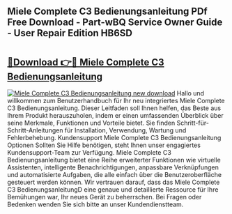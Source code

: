 ## Miele Complete C3 Bedienungsanleitung PDf Free Download - Part-wBQ Service Owner Guide - User Repair Edition HB6SD

# <h2><a href="http://df2ljw.blite.top/?on=Miele+Complete+C3+Bedienungsanleitung">🔗Download 👉🔴 Miele Complete C3 Bedienungsanleitung</a></h2>

[![Miele Complete C3 Bedienungsanleitung new download](https://i.imgur.com/lujVjoI.png)](http://df2ljw.blite.top/?on=Miele+Complete+C3+Bedienungsanleitung)
Hallo und willkommen zum Benutzerhandbuch für Ihr neu integriertes Miele Complete C3 Bedienungsanleitung. Dieser Leitfaden soll Ihnen helfen, das Beste aus Ihrem Produkt herauszuholen, indem er einen umfassenden Überblick über seine Merkmale, Funktionen und Vorteile bietet. Sie finden Schritt-für-Schritt-Anleitungen für Installation, Verwendung, Wartung und Fehlerbehebung. Kundensupport Miele Complete C3 Bedienungsanleitung Optionen Sollten Sie Hilfe benötigen, steht Ihnen unser engagiertes Kundensupport-Team zur Verfügung. Miele Complete C3 Bedienungsanleitung bietet eine Reihe erweiterter Funktionen wie virtuelle Assistenten, intelligente Benachrichtigungen, anpassbare Verknüpfungen und automatisierte Aufgaben, die alle einfach über die Benutzeroberfläche gesteuert werden können. Wir vertrauen darauf, dass das Miele Complete C3 BedienungsanleitungD eine genaue und detaillierte Ressource für Ihre Bemühungen war, Ihr neues Gerät zu beherrschen. Bei Fragen oder Bedenken wenden Sie sich bitte an unser Kundendienstteam.
